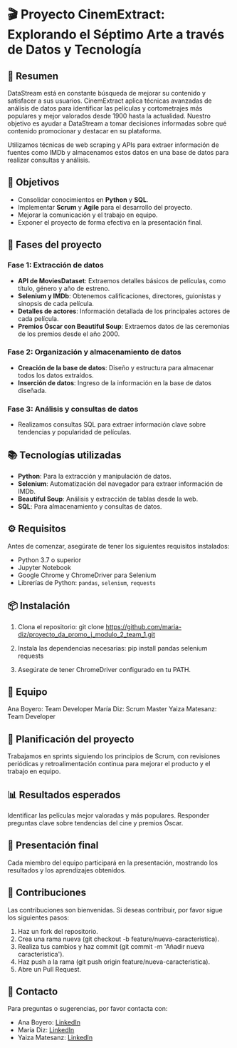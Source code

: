# 🎬 Proyecto CinemExtract: Explorando el Séptimo Arte a través de Datos y Tecnología

## 📄 Resumen
DataStream está en constante búsqueda de mejorar su contenido y satisfacer a sus usuarios. CinemExtract aplica técnicas avanzadas de análisis de datos para identificar las películas y cortometrajes más populares y mejor valorados desde 1900 hasta la actualidad. Nuestro objetivo es ayudar a DataStream a tomar decisiones informadas sobre qué contenido promocionar y destacar en su plataforma.

Utilizamos técnicas de web scraping y APIs para extraer información de fuentes como IMDb y almacenamos estos datos en una base de datos para realizar consultas y análisis.

## 🎯 Objetivos
- Consolidar conocimientos en **Python** y **SQL**.
- Implementar **Scrum** y **Agile** para el desarrollo del proyecto.
- Mejorar la comunicación y el trabajo en equipo.
- Exponer el proyecto de forma efectiva en la presentación final.

## 🚀 Fases del proyecto

### Fase 1: Extracción de datos

- **API de MoviesDataset**: Extraemos detalles básicos de películas, como título, género y año de estreno.
- **Selenium y IMDb**: Obtenemos calificaciones, directores, guionistas y sinopsis de cada película.
- **Detalles de actores**: Información detallada de los principales actores de cada película.
- **Premios Óscar con Beautiful Soup**: Extraemos datos de las ceremonias de los premios desde el año 2000.

### Fase 2: Organización y almacenamiento de datos

- **Creación de la base de datos**: Diseño y estructura para almacenar todos los datos extraídos.
- **Inserción de datos**: Ingreso de la información en la base de datos diseñada.

### Fase 3: Análisis y consultas de datos

- Realizamos consultas SQL para extraer información clave sobre tendencias y popularidad de películas.

## 📚 Tecnologías utilizadas

- **Python**: Para la extracción y manipulación de datos.
- **Selenium**: Automatización del navegador para extraer información de IMDb.
- **Beautiful Soup**: Análisis y extracción de tablas desde la web.
- **SQL**: Para almacenamiento y consultas de datos.

## ⚙️ Requisitos

Antes de comenzar, asegúrate de tener los siguientes requisitos instalados:

- Python 3.7 o superior
- Jupyter Notebook
- Google Chrome y ChromeDriver para Selenium
- Librerías de Python: `pandas`, `selenium`, `requests`

## 📦 Instalación

1. Clona el repositorio:
   git clone https://github.com/maria-diz/proyecto_da_promo_j_modulo_2_team_1.git

2. Instala las dependencias necesarias:
   pip install pandas selenium requests

3. Asegúrate de tener ChromeDriver configurado en tu PATH.


## 👥 Equipo

   Ana Boyero: Team Developer
   María Diz: Scrum Master
   Yaiza Matesanz: Team Developer

## 📅 Planificación del proyecto

Trabajamos en sprints siguiendo los principios de Scrum, con revisiones periódicas y retroalimentación continua para mejorar el producto y el trabajo en equipo.

## 📊 Resultados esperados

Identificar las películas mejor valoradas y más populares.
Responder preguntas clave sobre tendencias del cine y premios Óscar.

## 🎤 Presentación final

Cada miembro del equipo participará en la presentación, mostrando los resultados y los aprendizajes obtenidos.

## 🤝 Contribuciones

Las contribuciones son bienvenidas. Si deseas contribuir, por favor sigue los siguientes pasos:

1. Haz un fork del repositorio.
2. Crea una rama nueva (git checkout -b feature/nueva-caracteristica).
3. Realiza tus cambios y haz commit (git commit -m 'Añadir nueva característica').
4. Haz push a la rama (git push origin feature/nueva-caracteristica).
5. Abre un Pull Request.

## 📧 Contacto

Para preguntas o sugerencias, por favor contacta con:

- Ana Boyero: [LinkedIn](https://www.linkedin.com/in/anaboyero/)
- María Diz: [LinkedIn](https://www.linkedin.com/in/maria-d-229180311/)
- Yaiza Matesanz: [LinkedIn](https://www.linkedin.com/in/yaiza-matesanz-aviles/)
